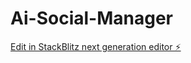 # Ai-Social-Manager

[Edit in StackBlitz next generation editor ⚡️](https://stackblitz.com/~/github.com/kontrolog/Ai-Social-Manager)